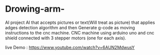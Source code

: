 # Drowing-arm-
AI project
AI that accepts pictures or text(Will treat as picture) that applies adges detection algorithm and then
Generate  g-code as moving instructions to the cnc machine.
CNC machine using arduino uno and cnc shield connected with 3 stepper motors (one for each axis).

live Demo : https://www.youtube.com/watch?v=6AUN2MdwusY
